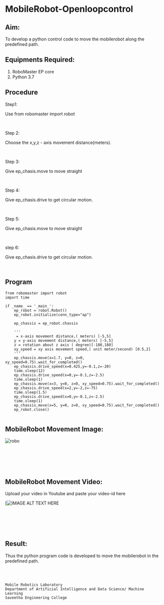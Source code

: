 # MobileRobot-Openloopcontrol
## Aim:

To develop a python control code to move the mobilerobot along the predefined path.

## Equipments Required:
1. RoboMaster EP core
2. Python 3.7

## Procedure

Step1:

Use from robomaster import robot

<br/>

Step 2:

Choose the x,y,z - axis movement distance(meters).

<br/>

Step 3:

Give ep_chasis.move to move straight

<br/>

Step 4:

Give ep_chasis.drive to get circular motion.


<br/>

Step 5:

Give ep_chasis.move to move straight

<br/>

step 6:

Give ep_chasis.drive to get circular motion.

<br/>


## Program
```
from robomaster import robot
import time

if _name_ == '_main_':
    ep_robot = robot.Robot()
    ep_robot.initialize(conn_type="ap")

    ep_chassis = ep_robot.chassis

    '''
     = x-axis movement distance,( meters) [-5,5]
    y = y-axis movement distance,( meters) [-5,5]
    z = rotation about z axis ( degree)[-180,180]
    xy_speed = xy axis movement speed,( unit meter/second) [0.5,2]
    '''
    ep_chassis.move(x=1.7, y=0, z=0, xy_speed=0.75).wait_for_completed()
    ep_chassis.drive_speed(x=0.425,y=-0.1,z=-20)
    time.sleep(12)
    ep_chassis.drive_speed(x=0,y=-0.1,z=-2.5)
    time.sleep(1)
    ep_chassis.move(x=3, y=0, z=0, xy_speed=0.75).wait_for_completed()
    ep_chassis.drive_speed(x=2,y=-2,z=-75)
    time.sleep(1.5)
    ep_chassis.drive_speed(x=0,y=-0.1,z=-2.5)
    time.sleep(1)
    ep_chassis.move(x=5, y=0, z=0, xy_speed=0.75).wait_for_completed()
    ep_robot.close()


```

## MobileRobot Movement Image:

![robo](./img/robomaster.png)




<br/>
<br/>
<br/>
<br/>

## MobileRobot Movement Video:

Upload your video in Youtube and paste your video-id here

[![IMAGE ALT TEXT HERE](https://youtube.com/shorts/huDYj3T7nf8?feature=share)

<br/>
<br/>
<br/>
<br/>

## Result:
Thus the python program code is developed to move the mobilerobot in the predefined path.


<br/>
<br/>

```
Mobile Robotics Laboratory
Department of Artificial Intelligence and Data Science/ Machine Learning
Saveetha Engineering College
```

